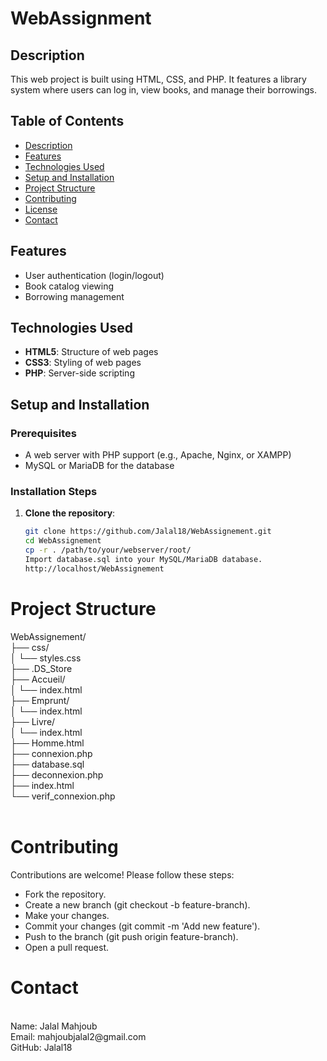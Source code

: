 # WebAssignment

## Description
This web project is built using HTML, CSS, and PHP. It features a library system where users can log in, view books, and manage their borrowings.

## Table of Contents
- [Description](#description)
- [Features](#features)
- [Technologies Used](#technologies-used)
- [Setup and Installation](#setup-and-installation)
- [Project Structure](#project-structure)
- [Contributing](#contributing)
- [License](#license)
- [Contact](#contact)

## Features
- User authentication (login/logout)
- Book catalog viewing
- Borrowing management

## Technologies Used
- **HTML5**: Structure of web pages
- **CSS3**: Styling of web pages
- **PHP**: Server-side scripting

## Setup and Installation
### Prerequisites
- A web server with PHP support (e.g., Apache, Nginx, or XAMPP)
- MySQL or MariaDB for the database

### Installation Steps
1. **Clone the repository**:
   ```bash
   git clone https://github.com/Jalal18/WebAssignement.git
   cd WebAssignement
   cp -r . /path/to/your/webserver/root/
   Import database.sql into your MySQL/MariaDB database.
   http://localhost/WebAssignement
<h1>Project Structure</h1>

WebAssignement/</br>
├── css/</br>
│   └── styles.css</br>
├── .DS_Store</br>
├── Accueil/</br>
│   └── index.html</br>
├── Emprunt/</br>
│   └── index.html</br>
├── Livre/</br>
│   └── index.html</br>
├── Homme.html</br>
├── connexion.php</br>
├── database.sql</br>
├── deconnexion.php</br>
├── index.html</br>
└── verif_connexion.php</br>
</br>
<h1>Contributing</h1>
Contributions are welcome! Please follow these steps:

- Fork the repository.
- Create a new branch (git checkout -b feature-branch).
- Make your changes.
- Commit your changes (git commit -m 'Add new feature').
- Push to the branch (git push origin feature-branch).
- Open a pull request.

<h1>Contact</h1></br>
Name: Jalal Mahjoub</br>
Email: mahjoubjalal2@gmail.com</br>
GitHub: Jalal18</br>

